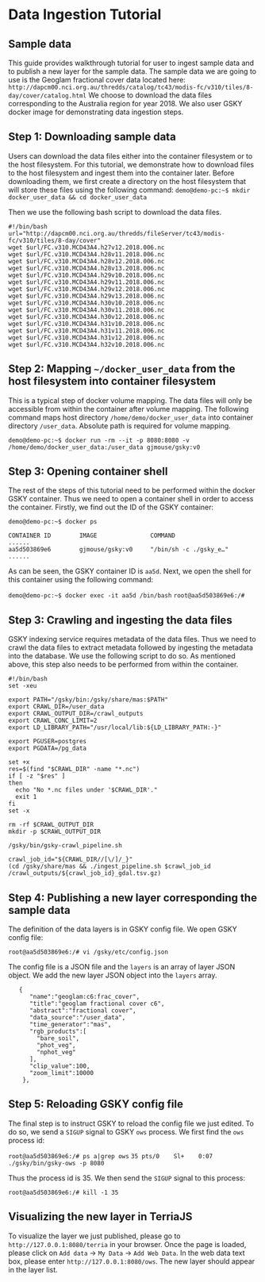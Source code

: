# Data Ingestion Tutorial

## Sample data

This guide provides walkthrough tutorial for user to ingest sample data and to publish a new layer for the sample data. The sample data we are going to use is the Geoglam fractional cover data located here:
`http://dapcm00.nci.org.au/thredds/catalog/tc43/modis-fc/v310/tiles/8-day/cover/catalog.html`
We choose to download the data files corresponding to the Australia region for year 2018. We also user GSKY docker image for demonstrating data ingestion steps.

## Step 1: Downloading sample data

Users can download the data files either into the container filesystem or to the host filesystem. For this tutorial, we demonstrate how to download files to the host filesystem and ingest them into the container later.
Before downloading them,  we first create a directory on the host filesystem that will store these files using the following command:
`demo@demo-pc:~$ mkdir docker_user_data && cd docker_user_data`

Then we use the following bash script to download the data files.

```
#!/bin/bash
url="http://dapcm00.nci.org.au/thredds/fileServer/tc43/modis-fc/v310/tiles/8-day/cover"
wget $url/FC.v310.MCD43A4.h27v12.2018.006.nc
wget $url/FC.v310.MCD43A4.h28v11.2018.006.nc
wget $url/FC.v310.MCD43A4.h28v12.2018.006.nc
wget $url/FC.v310.MCD43A4.h28v13.2018.006.nc
wget $url/FC.v310.MCD43A4.h29v10.2018.006.nc
wget $url/FC.v310.MCD43A4.h29v11.2018.006.nc
wget $url/FC.v310.MCD43A4.h29v12.2018.006.nc
wget $url/FC.v310.MCD43A4.h29v13.2018.006.nc
wget $url/FC.v310.MCD43A4.h30v10.2018.006.nc
wget $url/FC.v310.MCD43A4.h30v11.2018.006.nc
wget $url/FC.v310.MCD43A4.h30v12.2018.006.nc
wget $url/FC.v310.MCD43A4.h31v10.2018.006.nc
wget $url/FC.v310.MCD43A4.h31v11.2018.006.nc
wget $url/FC.v310.MCD43A4.h31v12.2018.006.nc
wget $url/FC.v310.MCD43A4.h32v10.2018.006.nc
```

## Step 2: Mapping `~/docker_user_data` from the host filesystem into container filesystem

This is a typical step of docker volume mapping. The data files will only be accessible from within the container after volume mapping. The following command maps host directory `/home/demo/docker_user_data` into container directory `/user_data`. Absolute path is required for volume mapping.

`demo@demo-pc:~$ docker run -rm --it -p 8080:8080 -v /home/demo/docker_user_data:/user_data gjmouse/gsky:v0`

## Step 3: Opening container shell

The rest of the steps of this tutorial need to be performed within the docker GSKY container. Thus we need to open a container shell in order to access the container. Firstly, we find out the ID of the GSKY container:

`demo@demo-pc:~$ docker ps`

```
CONTAINER ID        IMAGE               COMMAND                   ......
aa5d503869e6        gjmouse/gsky:v0     "/bin/sh -c ./gsky_e…"    ......
```

As can be seen, the GSKY container ID is `aa5d`. Next, we open the shell for this container using the following command:

`demo@demo-pc:~$ docker exec -it aa5d /bin/bash`
`root@aa5d503869e6:/#`

## Step 3: Crawling and ingesting the data files

GSKY indexing service requires metadata of the data files. Thus we need to crawl the data files to extract metadata followed by ingesting the metadata into the database. We use the following script to do so. As mentioned above, this step also needs to be performed from within the container. 

```
#!/bin/bash
set -xeu

export PATH="/gsky/bin:/gsky/share/mas:$PATH"
export CRAWL_DIR=/user_data
export CRAWL_OUTPUT_DIR=/crawl_outputs
export CRAWL_CONC_LIMIT=2
export LD_LIBRARY_PATH="/usr/local/lib:${LD_LIBRARY_PATH:-}"

export PGUSER=postgres
export PGDATA=/pg_data

set +x
res=$(find "$CRAWL_DIR" -name "*.nc")
if [ -z "$res" ]
then
  echo "No *.nc files under '$CRAWL_DIR'."
  exit 1
fi
set -x

rm -rf $CRAWL_OUTPUT_DIR
mkdir -p $CRAWL_OUTPUT_DIR

/gsky/bin/gsky-crawl_pipeline.sh

crawl_job_id="${CRAWL_DIR//[\/]/_}"
(cd /gsky/share/mas && ./ingest_pipeline.sh $crawl_job_id /crawl_outputs/${crawl_job_id}_gdal.tsv.gz)
```

## Step 4: Publishing a new layer corresponding the sample data

The definition of the data layers is in GSKY config file. We open GSKY config file:

`root@aa5d503869e6:/# vi /gsky/etc/config.json`

The config file is a JSON file and the `layers` is an array of layer JSON object. We add the new layer JSON object into the `layers` array.

```
   {
      "name":"geoglam:c6:frac_cover",
      "title":"geoglam fractional cover c6",
      "abstract":"fractional cover",
      "data_source":"/user_data",
      "time_generator":"mas",
      "rgb_products":[
        "bare_soil",
        "phot_veg",
        "nphot_veg"
      ],
      "clip_value":100,
      "zoom_limit":10000
    },
```

## Step 5: Reloading GSKY config file

The final step is to instruct GSKY to reload the config file we just edited. To do so, we send a `SIGUP` signal to GSKY `ows` process. We first find the `ows` process id:

`root@aa5d503869e6:/# ps a|grep ows`
`35 pts/0    Sl+    0:07 ./gsky/bin/gsky-ows -p 8080`

Thus the process id is 35. We then send the `SIGUP` signal to this process:

`root@aa5d503869e6:/# kill -1 35`

## Visualizing the new layer in TerriaJS

To visualize the layer we just published, please go to `http://127.0.0.1:8080/terria` in your browser. Once the page is loaded, please click on `Add data` -> `My Data` -> `Add Web Data`. In the web data text box, please enter `http://127.0.0.1:8080/ows`. The new layer should appear in the layer list.
